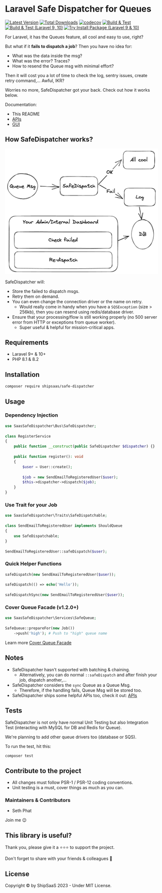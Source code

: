 # Laravel Safe Dispatcher for Queues

[![Latest Version](http://poser.pugx.org/shipsaas/safe-dispatcher/v)](https://packagist.org/packages/shipsaas/safe-dispatcher)
[![Total Downloads](http://poser.pugx.org/shipsaas/safe-dispatcher/downloads)](https://packagist.org/packages/shipsaas/safe-dispatcher)
[![codecov](https://codecov.io/gh/shipsaas/safe-dispatcher/branch/main/graph/badge.svg?token=FLVU412CUI)](https://codecov.io/gh/shipsaas/safe-dispatcher)
[![Build & Test](https://github.com/shipsaas/safe-dispatcher/actions/workflows/build.yml/badge.svg)](https://github.com/shipsaas/safe-dispatcher/actions/workflows/build.yml)
[![Build & Test (Laravel 9, 10)](https://github.com/shipsaas/safe-dispatcher/actions/workflows/build-laravel.yml/badge.svg)](https://github.com/shipsaas/safe-dispatcher/actions/workflows/build-laravel.yml)
[![Try Install Package (Laravel 9 & 10)](https://github.com/shipsaas/safe-dispatcher/actions/workflows/try-installation.yml/badge.svg)](https://github.com/shipsaas/safe-dispatcher/actions/workflows/try-installation.yml)

For Laravel, it has the Queues feature, all cool and easy to use, right?

But what if it **fails to dispatch a job**? Then you have no idea for:

- What was the data inside the msg?
- What was the error? Traces?
- How to resend the Queue msg with minimal effort?

Then it will cost you a lot of time to check the log, sentry issues, create retry command,... Awful, IKR?

Worries no more, SafeDispatcher got your back. Check out how it works below.

Documentation:

- This README
- [APIs](./docs/APIs.md)
- [GUI](./docs/GUI.md)

## How SafeDispatcher works?

![How does Laravel SafeDispatcher works?](./docs/SafeDispatcher.png)

SafeDispatcher will:

- Store the failed to dispatch msgs.
- Retry them on demand.
- You can even change the connection driver or the name on retry.
  - Would really come in handy when you have a `SQSException` (size > 256kb), then you can resend using redis/database driver.
- Ensure that your processing/flow is still working properly (no 500 server error from HTTP or exceptions from queue worker).
  - Super useful & helpful for mission-critical apps.

## Requirements
- Laravel 9+ & 10+
- PHP 8.1 & 8.2

## Installation

```bash
composer require shipsaas/safe-dispatcher
```

## Usage

### Dependency Injection

```php
use SaasSafeDispatcher\Bus\SafeDispatcher;

class RegisterService
{
    public function __construct(public SafeDispatcher $dispatcher) {}

    public function register(): void
    {
        $user = User::create();
        
        $job = new SendEmailToRegisteredUser($user);
        $this->dispatcher->dispatch($job);
    }
}
```

### Use Trait for your Job

```php
use SaasSafeDispatcher\Traits\SafeDispatchable;

class SendEmailToRegisteredUser implements ShouldQueue
{
    use SafeDispatchable;
}

SendEmailToRegisteredUser::safeDispatch($user);
```

### Quick Helper Functions

```php
safeDispatch(new SendEmailToRegisteredUser($user));

safeDispatch(() => echo('Hello'));

safeDispatchSync(new SendEmailToRegisteredUser($user));
```

### Cover Queue Facade (v1.2.0+)

```php
use SaasSafeDispatcher\Services\SafeQueue;

SafeQueue::prepareFor(new Job())
    ->push('high'); # Push to "high" queue name
```

Learn more [Cover Queue Facade](./docs/QueueFacade.md)

## Notes

- SafeDispatcher hasn't supported with batching & chaining.
  - Alternatively, you can do normal `::safeDispatch` and after finish your job, dispatch another,...
- SafeDispatcher considers the `sync` Queue as a Queue Msg.
  - Therefore, if the handling fails, Queue Msg will be stored too.
- SafeDispatcher ships some helpful APIs too, check it out: [APIs](./docs/APIs.md)

## Tests
SafeDispatcher is not only have normal Unit Testing but also Integration Test (interacting with MySQL for DB and Redis for Queue).

We're planning to add other queue drivers too (database or SQS).

To run the test, hit this:

```bash
composer test
```

## Contribute to the project
- All changes must follow PSR-1 / PSR-12 coding conventions.
- Unit testing is a must, cover things as much as you can.

### Maintainers & Contributors
- Seth Phat

Join me 😉

## This library is useful?
Thank you, please give it a ⭐️⭐️⭐️ to support the project.

Don't forget to share with your friends & colleagues 🚀

## License
Copyright © by ShipSaaS 2023 - Under MIT License.
